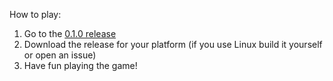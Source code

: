 How to play:
1. Go to the [0.1.0 release](https://github.com/CoolSchnoodle/Circles-Infinity/releases/tag/0.1.0)
2. Download the release for your platform (if you use Linux build it yourself or open an issue)
3. Have fun playing the game!
